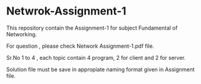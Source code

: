 # Netwrok-Assignment-1

This repository contain the Assignment-1 for subject Fundamental of Networking.

For question , please check Network Assignment-1.pdf file.

Sr.No 1 to 4 , each topic contain 4 program, 2 for client and 2 for server.

Solution file must be save in appropiate naming format given in Assignment file.

